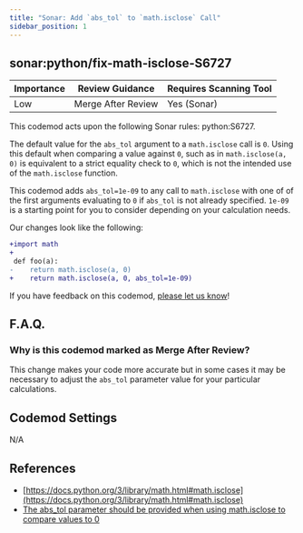 ```yaml
---
title: "Sonar: Add `abs_tol` to `math.isclose` Call"
sidebar_position: 1
---
```


## sonar:python/fix-math-isclose-S6727

| Importance | Review Guidance    | Requires Scanning Tool |
| ---------- | ------------------ | ---------------------- |
| Low        | Merge After Review | Yes (Sonar)            |

This codemod acts upon the following Sonar rules: python:S6727.

The default value for the `abs_tol` argument to a `math.isclose` call is `0`. Using this default when comparing a value against `0`, such as in `math.isclose(a, 0)` is equivalent to a strict equality check to `0`, which is not the intended use of the `math.isclose` function.

This codemod adds `abs_tol=1e-09` to any call to `math.isclose` with one of of the first arguments evaluating to `0` if `abs_tol` is not already specified. `1e-09` is a starting point for you to consider depending on your calculation needs.

Our changes look like the following:

```diff
+import math
+
 def foo(a):
-    return math.isclose(a, 0)
+    return math.isclose(a, 0, abs_tol=1e-09)
```

If you have feedback on this codemod, [please let us know](mailto:feedback@pixee.ai)!

## F.A.Q.

### Why is this codemod marked as Merge After Review?

This change makes your code more accurate but in some cases it may be necessary to adjust the `abs_tol` parameter value for your particular calculations.

## Codemod Settings

N/A

## References

- [https://docs.python.org/3/library/math.html#math.isclose](https://docs.python.org/3/library/math.html#math.isclose)
- [The abs_tol parameter should be provided when using math.isclose to compare values to 0](https://rules.sonarsource.com/python/RSPEC-6727/)
